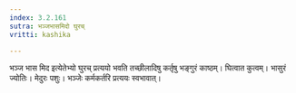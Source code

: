 ```yaml
---
index: 3.2.161
sutra: भञ्जभासमिदो घुरच्
vritti: kashika

---
```

भञ्ज भास मिद इत्येतेभ्यो घुरच् प्रत्ययो भवति तच्छीलादिषु कर्तृषु भङ्गुरं काष्ठम्। घित्वात कुत्वम्। भासुरं ज्योतिः। मेदुरः पशुः। भञ्जेः कर्मकर्तरि प्रत्ययः स्वभावात्।